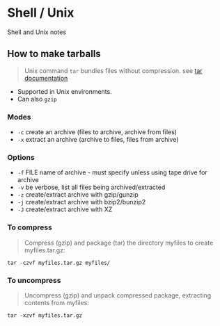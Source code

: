 # Shell / Unix

Shell and Unix notes

## How to make tarballs

> Unix command `tar`
> bundles files without compression.
> see [tar documentation](https://en.wikibooks.org/wiki/Guide_to_Unix/Commands/File_Compression)

- Supported in Unix environments.
- Can also `gzip`

### Modes
- `-c`  create an archive (files to archive, archive from files)
- `-x`  extract an archive (archive to files, files from archive)

### Options

- `-f` FILE  name of archive - must specify unless using tape drive for archive
- `-v`       be verbose, list all files being archived/extracted
- `-z`       create/extract archive with gzip/gunzip
- `-j`       create/extract archive with bzip2/bunzip2
- `-J`       create/extract archive with XZ

### To compress
> Compress (gzip) and package (tar) the directory myfiles to create myfiles.tar.gz:

`tar -czvf myfiles.tar.gz myfiles/`

### To uncompress

> Uncompress (gzip) and unpack compressed package, extracting contents from myfiles:

`tar -xzvf myfiles.tar.gz`
